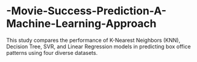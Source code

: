 # -Movie-Success-Prediction-A-Machine-Learning-Approach
This study compares the performance of K-Nearest Neighbors (KNN), Decision Tree, SVR, and Linear Regression models in predicting box office patterns using four diverse datasets.
